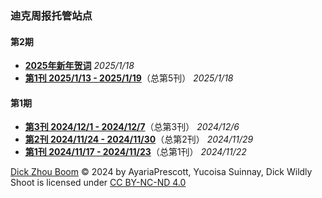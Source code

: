 ### 迪克周报托管站点

#### 第2期

- **[2025年新年贺词](special/1)** *2025/1/18*
- **[第1刊 2025/1/13 - 2025/1/19](newspaper/5)**（总第5刊） *2025/1/18*

#### 第1期

- **[第3刊 2024/12/1 - 2024/12/7](newspaper/3)**（总第3刊） *2024/12/6*
- **[第2刊 2024/11/24 - 2024/11/30](newspaper/2)**（总第2刊） *2024/11/29*
- **[第1刊 2024/11/17 - 2024/11/23](newspaper/1)**（总第1刊） *2024/11/22*

[Dick Zhou Boom](https://dickzhouboom.tarikkochan.top) © 2024 by AyariaPrescott, Yucoisa Suinnay, Dick Wildly Shoot is licensed under [CC BY-NC-ND 4.0](https://creativecommons.org/licenses/by-nc-nd/4.0/)
